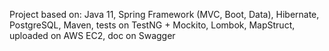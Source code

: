 Project based on: Java 11, Spring Framework (MVC, Boot, Data), Hibernate, PostgreSQL, Maven, tests on TestNG + Mockito, Lombok, MapStruct, uploaded on AWS EC2, doc on Swagger
